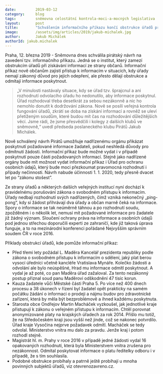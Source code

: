 ```yaml
---
date:         2019-03-12
category:     blog
tags:         sněmovna celostátní kontrola-moci-a-mocných legislativa
layout:       post
title:        "Schválením informačního příkazu končí obstrukce úřadů při získávání informací občany"
image:        /assets/img/articles/2019/jakub-michalek.jpg
author:       Jakub Michálek
authorId: jakub.michalek
---
```


Praha, 12. března 2019 - Sněmovna dnes schválila pirátský návrh na zavedení tzv. informačního příkazu. Jedná se o institut, který zamezí obstrukcím úřadů při získávání informací ze strany občanů. Informační příkaz nově občanům zajistí přístup k informacím v situacích, kdy úřady nemají zákonný důvod pro jejich odepření, ale přesto dělají obstrukce a odmítají informace poskytnout.

> „V minulosti nastávaly situace, kdy se úřad tzv. šprajcnul a ani rozhodnutí odvolacího úřadu ho nedonutilo, aby informace poskytnul. Úřad rozhodoval třeba desetkrát za sebou nezákonně a nic ho nemohlo donutit k dodržování zákona. Nově se posílí veřejná kontrola fungování úřadů, zkrátí se doba na získání informací a rovněž se uleví přetíženým soudům, které budou mít čas na rozhodování důležitějších věcí. Jsme rádi, že jsme přesvědčili i kolegy z dalších klubů ve sněmovně,“ uvedl předseda poslaneckého klubu Pirátů Jakub Michálek.

Nově schválený návrh Pirátů umožňuje nadřízenému orgánu přikázat poskytnutí požadované informace žadateli, pokud neshledá důvody pro odmítnutí žádosti. Informační příkaz bude možné vydat i v případě poskytnutí pouze části požadovaných informací. Stejně jako nadřízené orgány bude mít možnost vydat informační příkaz i Úřad pro ochranu osobních údajů, který bude moci přezkoumat pravomocná rozhodnutí i případy nečinnosti. Návrh nabude účinnosti 1. 1. 2020, tedy přesně dvacet let po “zákonu stošest”.

Ze strany úřadů a některých dalších veřejných institucí nyní dochází k pravidelnému porušování zákona o svobodném přístupu k informacím. Úřady nedbají rozhodnutí svých nadřízených, čímž vzniká nekonečný „ping-pong“, kdy si žádost přihrávají dva úřady a občan marně čeká na informace. Spory o informace se tak neúměrně táhnou a po rozhodnutí soudu, zpožděném i o několik let, nemusí mít požadované informace pro žadatele již žádný význam. Sloučení ochrany práva na informace a osobních údajů pod jednou střechou doporučili experti ze zahraničí, kde již taková úprava funguje, a to na mezinárodní konferenci pořádané Nejvyšším správním soudem ČR v roce 2016.

Příklady obstrukcí úřadů, kde pomůže informační příkaz:

- Před třemi lety požádal L. Maděra Kancelář prezidenta republiky podle zákona o svobodném přístupu k informacím o sdělení, jaký plat berou vysocí úředníci včetně kancléře Vratislava Mynáře. Kolečko žádosti a odvolání ale bylo neúspěšné, Hrad mu informace odmítl poskytnout. A vydal je až poté, co pan Maděra úřad zažaloval. Za tento nezákonný postup přiznal soud panu Maděrovi odškodnění 47 tisíc korun.
- Kauza žadatele vůči Městské části Praha 5. Po více než 400 dnech procesu a 38 úkonech v řízení byl žadatel opět prakticky na samém počátku žádání o informaci o prodeji a nájmu budov pro zdravotnické zařízení, která by měla být bezproblémově a ihned každému poskytnuta. 
- Starosta obce Ondřejov Martin Macháček vyzkoušel, jak jednotlivé kraje přistupují k zákonu o veřejném přístupu k informacím. Chtěl porovnat anonymizované platy na krajských úřadech za rok 2014. Přišlo mu totiž, že na Středočeském kraji jsou vyšší než jinde, což se nakonec potvrdilo. Úřad kraje Vysočina nejprve požadavek odmítl. Macháček se tedy odvolal. Ministerstvo vnitra mu dalo za pravdu. Jenže kraj i potom rozhodl stejně. 
- Magistrát hl. m. Prahy v roce 2016 v případě jedné žádosti vydal 16 opakovaných rozhodnutí, která byla Ministerstvem vnitra zrušena pro nezákonnost. Odmítal poskytovat informace o platu ředitelky odboru i v případě, že s tím souhlasila.
- Podobné obstrukce probíhaly a patrně ještě probíhají u mnoha povinných subjektů úřadů, viz otevrenozavreno.cz. 
